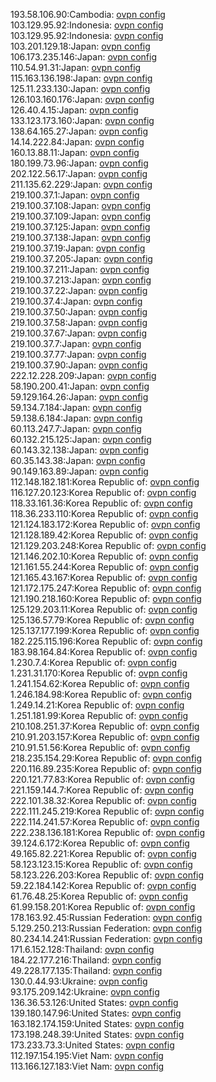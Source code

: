193.58.106.90:Cambodia: [ovpn config](vpn/193_58_106_90.ovpn)  
103.129.95.92:Indonesia: [ovpn config](vpn/103_129_95_92.ovpn)  
103.129.95.92:Indonesia: [ovpn config](vpn/103_129_95_92.ovpn)  
103.201.129.18:Japan: [ovpn config](vpn/103_201_129_18.ovpn)  
106.173.235.146:Japan: [ovpn config](vpn/106_173_235_146.ovpn)  
110.54.91.31:Japan: [ovpn config](vpn/110_54_91_31.ovpn)  
115.163.136.198:Japan: [ovpn config](vpn/115_163_136_198.ovpn)  
125.11.233.130:Japan: [ovpn config](vpn/125_11_233_130.ovpn)  
126.103.160.176:Japan: [ovpn config](vpn/126_103_160_176.ovpn)  
126.40.4.15:Japan: [ovpn config](vpn/126_40_4_15.ovpn)  
133.123.173.160:Japan: [ovpn config](vpn/133_123_173_160.ovpn)  
138.64.165.27:Japan: [ovpn config](vpn/138_64_165_27.ovpn)  
14.14.222.84:Japan: [ovpn config](vpn/14_14_222_84.ovpn)  
160.13.88.11:Japan: [ovpn config](vpn/160_13_88_11.ovpn)  
180.199.73.96:Japan: [ovpn config](vpn/180_199_73_96.ovpn)  
202.122.56.17:Japan: [ovpn config](vpn/202_122_56_17.ovpn)  
211.135.62.229:Japan: [ovpn config](vpn/211_135_62_229.ovpn)  
219.100.37.1:Japan: [ovpn config](vpn/219_100_37_1.ovpn)  
219.100.37.108:Japan: [ovpn config](vpn/219_100_37_108.ovpn)  
219.100.37.109:Japan: [ovpn config](vpn/219_100_37_109.ovpn)  
219.100.37.125:Japan: [ovpn config](vpn/219_100_37_125.ovpn)  
219.100.37.138:Japan: [ovpn config](vpn/219_100_37_138.ovpn)  
219.100.37.19:Japan: [ovpn config](vpn/219_100_37_19.ovpn)  
219.100.37.205:Japan: [ovpn config](vpn/219_100_37_205.ovpn)  
219.100.37.211:Japan: [ovpn config](vpn/219_100_37_211.ovpn)  
219.100.37.213:Japan: [ovpn config](vpn/219_100_37_213.ovpn)  
219.100.37.22:Japan: [ovpn config](vpn/219_100_37_22.ovpn)  
219.100.37.4:Japan: [ovpn config](vpn/219_100_37_4.ovpn)  
219.100.37.50:Japan: [ovpn config](vpn/219_100_37_50.ovpn)  
219.100.37.58:Japan: [ovpn config](vpn/219_100_37_58.ovpn)  
219.100.37.67:Japan: [ovpn config](vpn/219_100_37_67.ovpn)  
219.100.37.7:Japan: [ovpn config](vpn/219_100_37_7.ovpn)  
219.100.37.77:Japan: [ovpn config](vpn/219_100_37_77.ovpn)  
219.100.37.90:Japan: [ovpn config](vpn/219_100_37_90.ovpn)  
222.12.228.209:Japan: [ovpn config](vpn/222_12_228_209.ovpn)  
58.190.200.41:Japan: [ovpn config](vpn/58_190_200_41.ovpn)  
59.129.164.26:Japan: [ovpn config](vpn/59_129_164_26.ovpn)  
59.134.7.184:Japan: [ovpn config](vpn/59_134_7_184.ovpn)  
59.138.6.184:Japan: [ovpn config](vpn/59_138_6_184.ovpn)  
60.113.247.7:Japan: [ovpn config](vpn/60_113_247_7.ovpn)  
60.132.215.125:Japan: [ovpn config](vpn/60_132_215_125.ovpn)  
60.143.32.138:Japan: [ovpn config](vpn/60_143_32_138.ovpn)  
60.35.143.38:Japan: [ovpn config](vpn/60_35_143_38.ovpn)  
90.149.163.89:Japan: [ovpn config](vpn/90_149_163_89.ovpn)  
112.148.182.181:Korea Republic of: [ovpn config](vpn/112_148_182_181.ovpn)  
116.127.20.123:Korea Republic of: [ovpn config](vpn/116_127_20_123.ovpn)  
118.33.161.36:Korea Republic of: [ovpn config](vpn/118_33_161_36.ovpn)  
118.36.233.110:Korea Republic of: [ovpn config](vpn/118_36_233_110.ovpn)  
121.124.183.172:Korea Republic of: [ovpn config](vpn/121_124_183_172.ovpn)  
121.128.189.42:Korea Republic of: [ovpn config](vpn/121_128_189_42.ovpn)  
121.129.203.248:Korea Republic of: [ovpn config](vpn/121_129_203_248.ovpn)  
121.146.202.10:Korea Republic of: [ovpn config](vpn/121_146_202_10.ovpn)  
121.161.55.244:Korea Republic of: [ovpn config](vpn/121_161_55_244.ovpn)  
121.165.43.167:Korea Republic of: [ovpn config](vpn/121_165_43_167.ovpn)  
121.172.175.247:Korea Republic of: [ovpn config](vpn/121_172_175_247.ovpn)  
121.190.218.160:Korea Republic of: [ovpn config](vpn/121_190_218_160.ovpn)  
125.129.203.11:Korea Republic of: [ovpn config](vpn/125_129_203_11.ovpn)  
125.136.57.79:Korea Republic of: [ovpn config](vpn/125_136_57_79.ovpn)  
125.137.177.199:Korea Republic of: [ovpn config](vpn/125_137_177_199.ovpn)  
182.225.115.196:Korea Republic of: [ovpn config](vpn/182_225_115_196.ovpn)  
183.98.164.84:Korea Republic of: [ovpn config](vpn/183_98_164_84.ovpn)  
1.230.7.4:Korea Republic of: [ovpn config](vpn/1_230_7_4.ovpn)  
1.231.31.170:Korea Republic of: [ovpn config](vpn/1_231_31_170.ovpn)  
1.241.154.62:Korea Republic of: [ovpn config](vpn/1_241_154_62.ovpn)  
1.246.184.98:Korea Republic of: [ovpn config](vpn/1_246_184_98.ovpn)  
1.249.14.21:Korea Republic of: [ovpn config](vpn/1_249_14_21.ovpn)  
1.251.181.99:Korea Republic of: [ovpn config](vpn/1_251_181_99.ovpn)  
210.108.251.37:Korea Republic of: [ovpn config](vpn/210_108_251_37.ovpn)  
210.91.203.157:Korea Republic of: [ovpn config](vpn/210_91_203_157.ovpn)  
210.91.51.56:Korea Republic of: [ovpn config](vpn/210_91_51_56.ovpn)  
218.235.154.29:Korea Republic of: [ovpn config](vpn/218_235_154_29.ovpn)  
220.116.89.235:Korea Republic of: [ovpn config](vpn/220_116_89_235.ovpn)  
220.121.77.83:Korea Republic of: [ovpn config](vpn/220_121_77_83.ovpn)  
221.159.144.7:Korea Republic of: [ovpn config](vpn/221_159_144_7.ovpn)  
222.101.38.32:Korea Republic of: [ovpn config](vpn/222_101_38_32.ovpn)  
222.111.245.219:Korea Republic of: [ovpn config](vpn/222_111_245_219.ovpn)  
222.114.241.57:Korea Republic of: [ovpn config](vpn/222_114_241_57.ovpn)  
222.238.136.181:Korea Republic of: [ovpn config](vpn/222_238_136_181.ovpn)  
39.124.6.172:Korea Republic of: [ovpn config](vpn/39_124_6_172.ovpn)  
49.165.82.221:Korea Republic of: [ovpn config](vpn/49_165_82_221.ovpn)  
58.123.123.15:Korea Republic of: [ovpn config](vpn/58_123_123_15.ovpn)  
58.123.226.203:Korea Republic of: [ovpn config](vpn/58_123_226_203.ovpn)  
59.22.184.142:Korea Republic of: [ovpn config](vpn/59_22_184_142.ovpn)  
61.76.48.25:Korea Republic of: [ovpn config](vpn/61_76_48_25.ovpn)  
61.99.158.201:Korea Republic of: [ovpn config](vpn/61_99_158_201.ovpn)  
178.163.92.45:Russian Federation: [ovpn config](vpn/178_163_92_45.ovpn)  
5.129.250.213:Russian Federation: [ovpn config](vpn/5_129_250_213.ovpn)  
80.234.14.241:Russian Federation: [ovpn config](vpn/80_234_14_241.ovpn)  
171.6.152.128:Thailand: [ovpn config](vpn/171_6_152_128.ovpn)  
184.22.177.216:Thailand: [ovpn config](vpn/184_22_177_216.ovpn)  
49.228.177.135:Thailand: [ovpn config](vpn/49_228_177_135.ovpn)  
130.0.44.93:Ukraine: [ovpn config](vpn/130_0_44_93.ovpn)  
93.175.209.142:Ukraine: [ovpn config](vpn/93_175_209_142.ovpn)  
136.36.53.126:United States: [ovpn config](vpn/136_36_53_126.ovpn)  
139.180.147.96:United States: [ovpn config](vpn/139_180_147_96.ovpn)  
163.182.174.159:United States: [ovpn config](vpn/163_182_174_159.ovpn)  
173.198.248.39:United States: [ovpn config](vpn/173_198_248_39.ovpn)  
173.233.73.3:United States: [ovpn config](vpn/173_233_73_3.ovpn)  
112.197.154.195:Viet Nam: [ovpn config](vpn/112_197_154_195.ovpn)  
113.166.127.183:Viet Nam: [ovpn config](vpn/113_166_127_183.ovpn)  
